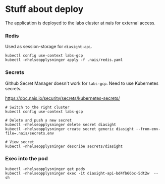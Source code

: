 # Stuff about deploy
The application is deployed to the labs cluster at nais for external access.

### Redis
Used as session-storage for `diasight-api`.

```
kubectl config use-context labs-gcp
kubectl -nhelseopplysninger apply -f .nais/redis.yaml
```

### Secrets
Github Secret Manager doesn't work for `labs-gcp`. Need to use Kubernetes secrets.

https://doc.nais.io/security/secrets/kubernetes-secrets/

```shell
# Switch to the right cluster
kubectl config use-context labs-gcp

# Delete and push a new secret
kubectl -nhelseopplysninger delete secret diasight
kubectl -nhelseopplysninger create secret generic diasight --from-env-file=.nais/secrets.env

# View secret
kubectl -nhelseopplysninger describe secrets/diasight
```



### Exec into the pod

```shell
kubectl -nhelseopplysninger get pods
kubectl -nhelseopplysninger exec -it diasight-api-bd4fb66bc-5dt2w  -- sh
```
